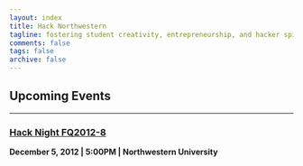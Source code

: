```yaml
---
layout: index
title: Hack Northwestern
tagline: fostering student creativity, entrepreneurship, and hacker spirit
comments: false
tags: false
archive: false
---
```


## Upcoming Events

---

### [Hack Night FQ2012-8](http://www.facebook.com/events/442430839150389/)

**December 5, 2012 | 5:00PM | Northwestern University**